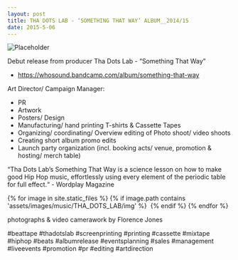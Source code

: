 ```yaml
---
layout: post
title: THA DOTS LAB - ‘SOMETHING THAT WAY’ ALBUM__2014/15
date: 2015-5-06
---
```



![Placeholder]({{site.url}}/assets/images/music/tha_dots_lab/title.jpg "Large Example Image")

Debut release from producer Tha Dots Lab - “Something That Way”

* https://whosound.bandcamp.com/album/something-that-way

Art Director/ Campaign Manager:

* PR
* Artwork
* Posters/ Design
* Manufacturing/ hand printing T-shirts & Cassette Tapes
* Organizing/ coordinating/ Overview editing of Photo shoot/ video shoots
* Creating short album promo edits
* Launch party organization (incl. booking acts/ venue, promotion & hosting/ merch table)

“Tha Dots Lab’s Something That Way is a science lesson on how to make good Hip Hop music, effortlessly using every element of the periodic table for full effect.“ - Wordplay Magazine


{% for image in site.static_files %}
  {% if image.path contains 'assets/images/music/THA_DOTS_LAB/img' %}
  <img src="{{ image.path }}" alt="">
  {% endif %}
{% endfor %}

photographs & video camerawork by Florence Jones

#beattape #thadotslab #screenprinting #printing #cassette #mixtape #hiphop #beats #albumrelease #eventsplanning #sales #management #liveevents #promotion #pr #editing #artdirection